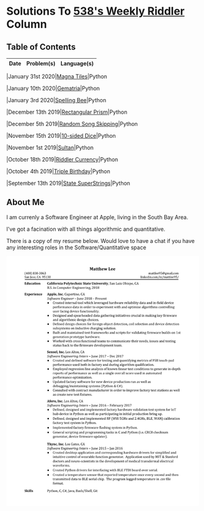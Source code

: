 # Solutions To [538's Weekly Riddler](https://fivethirtyeight.com/tag/the-riddler/) Column


## Table of Contents

|Date|Problem(s)|Language(s)|
|--|--|--|

|January 31st 2020|[Magna Tiles](https://github.com/mattlee95/Riddler/tree/master/Jan31_2020)|Python

|January 10th 2020|[Gematria](https://github.com/mattlee95/Riddler/tree/master/Jan10_2020)|Python

|January 3rd 2020|[Spelling Bee](https://github.com/mattlee95/Riddler/tree/master/Jan3_2020)|Python

|December 13th 2019|[Rectangular Prism](https://github.com/mattlee95/Riddler/tree/master/Dec13_2019)|Python

|December 5th 2019|[Random Song Skipping](https://github.com/mattlee95/Riddler/tree/master/Dec5_2019)|Python

|November 15th 2019|[10-sided Dice](https://github.com/mattlee95/Riddler/tree/master/Nov15_2019)|Python

|November 1st 2019|[Sultan](https://github.com/mattlee95/Riddler/tree/master/Nov1_2019)|Python

|October 18th 2019|[Riddler Currency](https://github.com/mattlee95/Riddler/tree/master/Oct18_2019)|Python

|October 4th 2019|[Triple Birthday](https://github.com/mattlee95/Riddler/tree/master/Oct4_2019)|Python

|September 13th 2019|[State SuperStrings](https://github.com/mattlee95/Riddler/tree/master/Sept13_2019)|Python

## About Me

I am currenly a Software Engineer at Apple, living in the South Bay Area.

I've got a facination with all things algorithmic and quantitative.

There is a copy of my resume below.  Would love to have a chat if you have any interesting roles in the Software/Quantitative space

![Image: Current Resume](https://github.com/mattlee95/Riddler/blob/master/WIP/MattResume.png)

